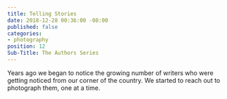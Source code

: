 ```yaml
---
title: Telling Stories
date: 2018-12-28 00:36:00 -08:00
published: false
categories:
- photography
position: 12
Sub-Title: The Authors Series
---
```


Years ago we began to notice the growing number of writers who were getting noticed from our corner of the country. We started to reach out to photograph them, one at a time. 
